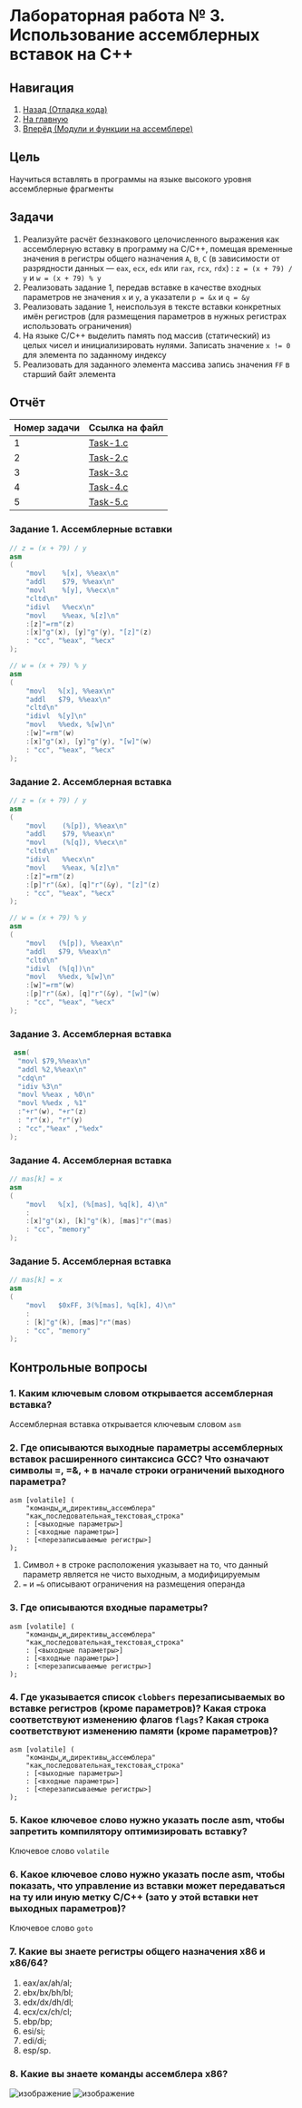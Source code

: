 # Лабораторная работа № 3. Использование ассемблерных вставок на С++

## Навигация

1. [Назад (Отладка кода)](https://github.com/konsilerinos/ACS-labs/blob/main/Lab_2/Lab_2.md)
2. [На главную](https://github.com/konsilerinos/ACS-labs)
3. [Вперёд (Модули и функции на ассемблере)](https://github.com/konsilerinos/ACS-labs/blob/main/Lab_4/Lab_4.md)

## Цель

Научиться вставлять в программы на языке высокого уровня ассемблерные фрагменты

## Задачи

1. Реализуйте расчёт беззнакового целочисленного выражения как ассемблерную вставку в программу на C/C++, помещая временные значения в регистры общего назначения `A`, `B`, `C` (в зависимости от разрядности данных — `eax`, `ecx`, `edx` или `rax`, `rcx`, `rdx`) : `z = (x + 79) / y` и `w = (x + 79) % y`
2. Реализовать задание 1, передав вставке в качестве входных параметров не значения `x` и `y`, а указатели `p = &x` и `q = &y`
3. Реализовать задание 1, неиспользуя в тексте вставки конкретных имён регистров (для размещения параметров в нужных регистрах использовать ограничения)
4. На языке С/C++ выделить память под массив (статический) из целых чисел и инициализировать нулями. Записать значение `x != 0` для элемента по заданному индексу
5. Реализовать для заданного элемента массива запись значения `FF` в старший байт элемента
  
## Отчёт

| Номер задачи | Ссылка на файл                                                                        |
| ------------ | ------------------------------------------------------------------------------------- |
| 1            | [Task-1.c](https://github.com/konsilerinos/ACS-labs/blob/main/Lab_3/Sources/Task-1.c) |
| 2            | [Task-2.c](https://github.com/konsilerinos/ACS-labs/blob/main/Lab_3/Sources/Task-2.c) |
| 3            | [Task-3.c](https://github.com/konsilerinos/ACS-labs/blob/main/Lab_3/Sources/Task-3.c) |
| 4            | [Task-4.c](https://github.com/konsilerinos/ACS-labs/blob/main/Lab_3/Sources/Task-4.c) |
| 5            | [Task-5.c](https://github.com/konsilerinos/ACS-labs/blob/main/Lab_3/Sources/Task-5.c) |

### Задание 1. Ассемблерные вставки
```C++
// z = (x + 79) / y
asm
(
    "movl    %[x], %%eax\n"
    "addl    $79, %%eax\n"
    "movl    %[y], %%ecx\n"
    "cltd\n"
    "idivl   %%ecx\n"
    "movl    %%eax, %[z]\n"
    :[z]"=rm"(z)
    :[x]"g"(x), [y]"g"(y), "[z]"(z)
    : "cc", "%eax", "%ecx"
);
```
```C++
// w = (x + 79) % y
asm
(
    "movl   %[x], %%eax\n"
    "addl   $79, %%eax\n"
    "cltd\n"
    "idivl  %[y]\n"
    "movl   %%edx, %[w]\n"
    :[w]"=rm"(w)
    :[x]"g"(x), [y]"g"(y), "[w]"(w)
    : "cc", "%eax", "%ecx"
);
```

### Задание 2. Ассемблерная вставка
```C++
// z = (x + 79) / y
asm
(
    "movl    (%[p]), %%eax\n"
    "addl    $79, %%eax\n"
    "movl    (%[q]), %%ecx\n"
    "cltd\n"
    "idivl   %%ecx\n"
    "movl    %%eax, %[z]\n"
    :[z]"=rm"(z)
    :[p]"r"(&x), [q]"r"(&y), "[z]"(z)
    : "cc", "%eax", "%ecx"
);
```
```C++
// w = (x + 79) % y
asm
(
    "movl   (%[p]), %%eax\n"
    "addl   $79, %%eax\n"
    "cltd\n"
    "idivl  (%[q])\n"
    "movl   %%edx, %[w]\n"
    :[w]"=rm"(w)
    :[p]"r"(&x), [q]"r"(&y), "[w]"(w)
    : "cc", "%eax", "%ecx"
);
```

### Задание 3. Ассемблерная вставка
```C++
 asm(
  "movl $79,%%eax\n"
  "addl %2,%%eax\n"
  "cdq\n"
  "idiv %3\n"
  "movl %%eax , %0\n"
  "movl %%edx , %1"
  :"+r"(w), "+r"(z)
  : "r"(x), "r"(y)
  : "cc","%eax" ,"%edx"
);
```

### Задание 4. Ассемблерная вставка
```C++
// mas[k] = x
asm
(
    "movl	%[x], (%[mas], %q[k], 4)\n"
    :
    :[x]"g"(x), [k]"g"(k), [mas]"r"(mas)
    : "cc", "memory"
);
```

### Задание 5. Ассемблерная вставка
```C++
// mas[k] = x
asm
(
    "movl	$0xFF, 3(%[mas], %q[k], 4)\n"
    :
    : [k]"g"(k), [mas]"r"(mas)
    : "cc", "memory"
);
```

## Контрольные вопросы

### 1. Каким ключевым словом открывается ассемблерная вставка?

Ассемблерная вставка открывается ключевым словом ```asm```

### 2. Где описываются выходные параметры ассемблерных вставок расширенного синтаксиса GCC? Что означают символы =, =&, + в начале строки ограничений выходного параметра?

```
asm [volatile] (
    "команды␣и␣директивы␣ассемблера"
    "как␣последовательная␣текстовая␣строка"
    : [<выходные параметры>] 
    : [<входные параметры>] 
    : [<перезаписываемые регистры>]
);
```

1. Символ `+` в строке расположения указывает на то, что данный параметр является не чисто выходным, а модифицируемым
2. `=` и `=&` описывают ограничения на размещения операнда

### 3. Где описываются входные параметры?

```
asm [volatile] (
    "команды␣и␣директивы␣ассемблера"
    "как␣последовательная␣текстовая␣строка"
    : [<выходные параметры>] 
    : [<входные параметры>] 
    : [<перезаписываемые регистры>]
);
```

### 4. Где указывается список `clobbers` перезаписываемых во вставке регистров (кроме параметров)? Какая строка соответствуют изменению флагов `flags`? Какая строка соответствуют изменению памяти (кроме параметров)?

```
asm [volatile] (
    "команды␣и␣директивы␣ассемблера"
    "как␣последовательная␣текстовая␣строка"
    : [<выходные параметры>] 
    : [<входные параметры>] 
    : [<перезаписываемые регистры>]
);
```

### 5. Какое ключевое слово нужно указать после asm, чтобы запретить компилятору оптимизировать вставку?

Ключевое слово `volatile`

### 6. Какое ключевое слово нужно указать после asm, чтобы показать, что управление из вставки может передаваться на ту или иную метку C/C++ (зато у этой вставки нет выходных параметров)?

Ключевое слово `goto`

### 7. Какие вы знаете регистры общего назначения x86 и x86/64?

1. eax/ax/ah/al;
2. ebx/bx/bh/bl;
3. edx/dx/dh/dl;
4. ecx/cx/ch/cl;
5. ebp/bp;
6. esi/si;
7. edi/di;
8. esp/sp.

### 8. Какие вы знаете команды ассемблера x86?

![изображение](https://user-images.githubusercontent.com/78896451/137224261-e3f95ea3-402f-4844-8810-e30df06f55f8.png)
![изображение](https://user-images.githubusercontent.com/78896451/137224305-d180b6ba-b4f8-47a2-9569-4cd3c2dee2ba.png)
